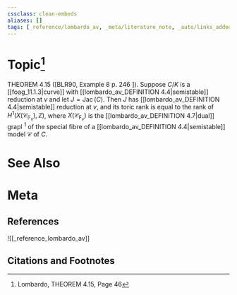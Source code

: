 ```yaml
---
cssclass: clean-embeds
aliases: []
tags: [_reference/lombardo_av, _meta/literature_note, _auto/links_added, _meta/TODO/change_title, _meta/concept]
---
```

# Topic[^1]
THEOREM 4.15 ([BLR90, Example 8 p. 246 ]). Suppose $C / K$ is a [[foag_11.1.3|curve]] with [[lombardo_av_DEFINITION 4.4|semistable]] reduction at $v$ and let $J=\operatorname{Jac}(C) .$ Then $J$ has [[lombardo_av_DEFINITION 4.4|semistable]] reduction at $v$, and its toric rank is equal to the rank of $H^{1}\left(X\left(\mathcal{C}_{\mathbb{F}_{v}}\right), \mathbb{Z}\right)$, where $X\left(\mathcal{C}_{\mathrm{F}}_{v}\right)$ is the [[lombardo_av_DEFINITION 4.7|dual]] grapl $^{1}$ of the special fibre of a [[lombardo_av_DEFINITION 4.4|semistable]] model $\mathcal{C}$ of $C$.


# See Also

# Meta
## References
![[_reference_lombardo_av]]

## Citations and Footnotes
[^1]: Lombardo, THEOREM 4.15, Page 46
